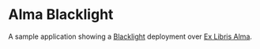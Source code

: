 # Alma Blacklight

A sample application showing a [Blacklight](http://projectblacklight.org) deployment over [Ex Libris Alma](http://www.exlibrisgroup.com/category/AlmaOverview). 